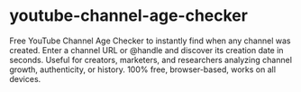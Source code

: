 # youtube-channel-age-checker
Free YouTube Channel Age Checker to instantly find when any channel was created. Enter a channel URL or @handle and discover its creation date in seconds. Useful for creators, marketers, and researchers analyzing channel growth, authenticity, or history. 100% free, browser-based, works on all devices.
